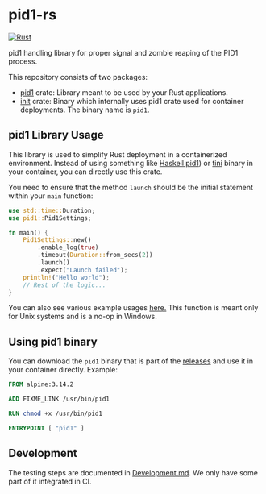 # pid1-rs

[![Rust](https://github.com/fpco/pid1-rs/actions/workflows/rust.yml/badge.svg)](https://github.com/fpco/pid1-rs/actions/workflows/rust.yml)

pid1 handling library for proper signal and zombie reaping of the PID1
process.

This repository consists of two packages:
- [pid1](./pid1/) crate: Library meant to be used by your Rust applications.
- [init](./init) crate: Binary which internally uses pid1 crate used for
  container deployments. The binary name is `pid1`.

## pid1 Library Usage

This library is used to simplify Rust deployment in a containerized
environment. Instead of using something like [Haskell pid1](https://github.com/fpco/pid1-rs/actions/workflows/rust.yml)) or
[tini](https://github.com/krallin/tini) binary in your container, you can directly use this crate.

You need to ensure that the method `launch` should be the
initial statement within your `main` function:

``` rust
use std::time::Duration;
use pid1::Pid1Settings;

fn main() {
    Pid1Settings::new()
        .enable_log(true)
        .timeout(Duration::from_secs(2))
        .launch()
        .expect("Launch failed");
    println!("Hello world");
    // Rest of the logic...
}
```

You can also see various example usages [here.](./examples/) This function is
meant only for Unix systems and is a no-op in Windows.

## Using pid1 binary

You can download the `pid1` binary that is part of the [releases](https://github.com/fpco/pid1-rs/releases)
and use it in your container directly. Example:

``` dockerfile
FROM alpine:3.14.2

ADD FIXME_LINK /usr/bin/pid1

RUN chmod +x /usr/bin/pid1

ENTRYPOINT [ "pid1" ]
```

## Development

The testing steps are documented in [Development.md](./Development.md). We only have
some part of it integrated in CI.
